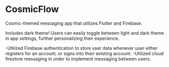 # CosmicFlow

Cosmic-themed messaging app that utilizes Flutter and Firebase. 

Includes dark theme! Users can easily toggle between light and dark theme in app settings, further personalizing their experience. 

-Utilized Firebase authentication to store user data whenever user either registers for an account, or signs into their existing account. 
-Utilized cloud firestore messaging in order to implement messaging between users. 
